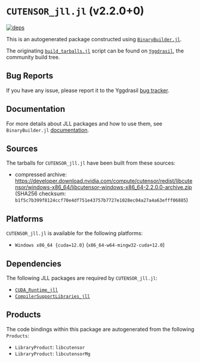 # `CUTENSOR_jll.jl` (v2.2.0+0)

[![deps](https://juliahub.com/docs/CUTENSOR_jll/deps.svg)](https://juliahub.com/ui/Packages/General/CUTENSOR_jll/)

This is an autogenerated package constructed using [`BinaryBuilder.jl`](https://github.com/JuliaPackaging/BinaryBuilder.jl).

The originating [`build_tarballs.jl`](https://github.com/JuliaPackaging/Yggdrasil/blob/4e93fd1adb220794fd2a7bed10fa05208a4147a9/C/CUDA/CUTENSOR/build_tarballs.jl) script can be found on [`Yggdrasil`](https://github.com/JuliaPackaging/Yggdrasil/), the community build tree.

## Bug Reports

If you have any issue, please report it to the Yggdrasil [bug tracker](https://github.com/JuliaPackaging/Yggdrasil/issues).

## Documentation

For more details about JLL packages and how to use them, see `BinaryBuilder.jl` [documentation](https://docs.binarybuilder.org/stable/jll/).

## Sources

The tarballs for `CUTENSOR_jll.jl` have been built from these sources:

* compressed archive: https://developer.download.nvidia.com/compute/cutensor/redist/libcutensor/windows-x86_64/libcutensor-windows-x86_64-2.2.0.0-archive.zip (SHA256 checksum: `b1f5c7b399f8124ccf70e4df751e43757b7727e1028ec04a27a4a63efff06885`)

## Platforms

`CUTENSOR_jll.jl` is available for the following platforms:

* `Windows x86_64 {cuda=12.0}` (`x86_64-w64-mingw32-cuda+12.0`)

## Dependencies

The following JLL packages are required by `CUTENSOR_jll.jl`:

* [`CUDA_Runtime_jll`](https://github.com/JuliaBinaryWrappers/CUDA_Runtime_jll.jl)
* [`CompilerSupportLibraries_jll`](https://github.com/JuliaBinaryWrappers/CompilerSupportLibraries_jll.jl)

## Products

The code bindings within this package are autogenerated from the following `Products`:

* `LibraryProduct`: `libcutensor`
* `LibraryProduct`: `libcutensorMg`
